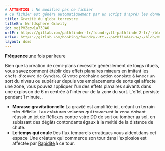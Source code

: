 ```yaml
---
# ATTENTION : Ne modifiez pas ce fichier
# Ce fichier est généré automatiquement par un script d'après les données du module Foundry VTT officiel et de sa traduction
title: Gravité du globe terrestre
titleEn: Worldsphere Gravity
id: xqjPVZezw1a73JAO
urlFr: https://gitlab.com/pathfinder-fr/foundryvtt-pathfinder2-fr/-/blob/master/data/feats/xqjPVZezw1a73JAO.htm
urlEn: https://gitlab.com/hooking/foundry-vtt---pathfinder-2e/-/blob/master/packs/data/feats.db/worldsphere-gravity.json
layout: dons
---
```

**Fréquence** une fois par heure

Bien que la création de demi-plans nécessite généralement de longs rituels, vous savez comment établir des effets planaires mineurs en imitant les chefs-d'œuvre de Syndara. Si votre prochaine action consiste à lancer un sort du niveau ou supérieur depuis vos emplacements de sorts qui affecte une zone, vous pouvez appliquer l'un des effets planaires suivants dans une explosion de 6 m centrée à l'intérieur de la zone du sort. L'effet persiste pendant 1 minute.
.

- **Morasse gravitationnelle** La gravité est amplifiée ici, créant un terrain très difficile. Les créatures volantes qui traversent la zone doivent réussir un jet de Réflexes contre votre DD de sort ou tomber au sol, en subissant des dégâts contondants égaux à la moitié de la distance de chute.
- **Le temps qui coule** Des flux temporels erratiques vous aident dans cet espace. Une créature qui commence son tour dans l'explosion est affectée par [Rapidité](../sorts/rapidité.html) à ce tour.
